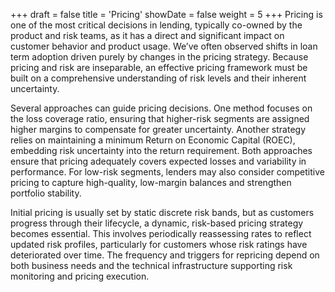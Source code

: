 +++
draft = false
title = 'Pricing'
showDate = false
weight = 5
+++
Pricing is one of the most critical decisions in lending, typically co-owned by the product and risk teams, as it has a direct and significant impact on customer behavior and product usage. We’ve often observed shifts in loan term adoption driven purely by changes in the pricing strategy. Because pricing and risk are inseparable, an effective pricing framework must be built on a comprehensive understanding of risk levels and their inherent uncertainty.

Several approaches can guide pricing decisions. One method focuses on the loss coverage ratio, ensuring that higher-risk segments are assigned higher margins to compensate for greater uncertainty. Another strategy relies on maintaining a minimum Return on Economic Capital (ROEC), embedding risk uncertainty into the return requirement. Both approaches ensure that pricing adequately covers expected losses and variability in performance. For low-risk segments, lenders may also consider competitive pricing to capture high-quality, low-margin balances and strengthen portfolio stability.

Initial pricing is usually set by static discrete risk bands, but as customers progress through their lifecycle, a dynamic, risk-based pricing strategy becomes essential. This involves periodically reassessing rates to reflect updated risk profiles, particularly for customers whose risk ratings have deteriorated over time. The frequency and triggers for repricing depend on both business needs and the technical infrastructure supporting risk monitoring and pricing execution.